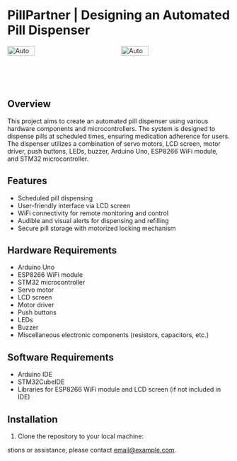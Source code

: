 # PillPartner | Designing an Automated Pill Dispenser

<div style="display:flex;">
  <div style="flex:1; margin-right:10px;">
    <img src="https://github.com/charlottepfritz/PillPartner/assets/133656144/830e4907-d379-437c-a257-d3d3e301c73a" alt="Automated Pill Dispenser 1" style="width:50%;">
  </div>
  <div style="flex:1;">
    <img src="[images/pill_dispenser2.jpg](https://github.com/charlottepfritz/PillPartner/assets/133656144/56ee973e-ba38-4fd4-a420-d4019c929c3c)" alt="Automated Pill Dispenser 2" style="width:50%;">
  </div>
</div>


## Overview

This project aims to create an automated pill dispenser using various hardware components and microcontrollers. The system is designed to dispense pills at scheduled times, ensuring medication adherence for users. The dispenser utilizes a combination of servo motors, LCD screen, motor driver, push buttons, LEDs, buzzer, Arduino Uno, ESP8266 WiFi module, and STM32 microcontroller.

## Features

- Scheduled pill dispensing
- User-friendly interface via LCD screen
- WiFi connectivity for remote monitoring and control
- Audible and visual alerts for dispensing and refilling
- Secure pill storage with motorized locking mechanism

## Hardware Requirements

- Arduino Uno
- ESP8266 WiFi module
- STM32 microcontroller
- Servo motor
- LCD screen
- Motor driver
- Push buttons
- LEDs
- Buzzer
- Miscellaneous electronic components (resistors, capacitors, etc.)

## Software Requirements

- Arduino IDE
- STM32CubeIDE
- Libraries for ESP8266 WiFi module and LCD screen (if not included in IDE)

## Installation

1. Clone the repository to your local machine:

stions or assistance, please contact [email@example.com](mailto:email@example.com).
